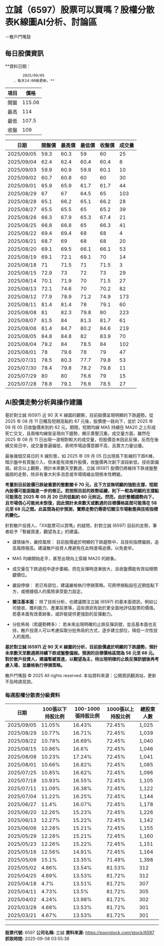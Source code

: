 # 立誠（6597）股票可以買嗎？股權分散表K線圖AI分析、討論區
－散戶鬥嘴鼓

## 每日股價資訊

**資料日期：
        
            2025/09/05
        ，每天14:00後更新。**

| 項目 | 價格 |
|------|------|
| 開盤 | 115.06 |
| 最高 | 114 |
| 最低 | 107.5 |
| 收盤 | 109 |

| 日期 | 開盤價 | 最高價 | 最低價 | 收盤價 | 成交量 |
|------|--------|--------|--------|--------|--------|
| 2025/09/05 | 59.3 | 60.3 | 59 | 60 | 25 |
| 2025/09/04 | 62.4 | 62.4 | 60.4 | 60.4 | 8 |
| 2025/09/03 | 59.9 | 60.9 | 59.9 | 60.1 | 10 |
| 2025/09/02 | 60.7 | 60.8 | 60 | 60 | 30 |
| 2025/09/01 | 65.9 | 65.9 | 61.7 | 61.7 | 44 |
| 2025/08/29 | 67 | 67 | 64.5 | 65 | 103 |
| 2025/08/28 | 65.1 | 66.2 | 65.1 | 66.2 | 28 |
| 2025/08/27 | 65.5 | 65.5 | 65 | 65.2 | 39 |
| 2025/08/26 | 66.3 | 67.9 | 65.3 | 67.4 | 21 |
| 2025/08/25 | 66.8 | 66.8 | 65 | 66.3 | 41 |
| 2025/08/22 | 69.4 | 69.4 | 68 | 68 | 4 |
| 2025/08/21 | 68.7 | 69 | 68 | 68 | 20 |
| 2025/08/20 | 69.1 | 69.5 | 66.1 | 66.1 | 53 |
| 2025/08/19 | 69.1 | 72.1 | 69.1 | 70 | 14 |
| 2025/08/18 | 71 | 71.5 | 71 | 71.5 | 3 |
| 2025/08/15 | 72.9 | 73 | 72 | 73 | 29 |
| 2025/08/14 | 70.1 | 71.9 | 70 | 71.5 | 27 |
| 2025/08/13 | 72.1 | 74.6 | 70 | 70.2 | 82 |
| 2025/08/12 | 77.9 | 78.9 | 71.2 | 74.9 | 173 |
| 2025/08/11 | 81.4 | 81.4 | 78 | 79.1 | 60 |
| 2025/08/08 | 81 | 82.3 | 79.8 | 80 | 223 |
| 2025/08/07 | 81.5 | 84 | 81.3 | 81.7 | 61 |
| 2025/08/06 | 81.4 | 84.7 | 80.2 | 84.6 | 219 |
| 2025/08/05 | 84.8 | 84.8 | 82 | 83.9 | 70 |
| 2025/08/04 | 79.2 | 84 | 78.5 | 84 | 102 |
| 2025/08/01 | 78 | 79.6 | 78 | 79 | 47 |
| 2025/07/31 | 78.5 | 80.3 | 77.7 | 79.8 | 53 |
| 2025/07/30 | 78.4 | 79.8 | 78.2 | 79.8 | 11 |
| 2025/07/29 | 80 | 80 | 76.6 | 79 | 15 |
| 2025/07/28 | 78.8 | 79.1 | 76.6 | 78.5 | 27 |

## AI股價走勢分析與操作建議

基於對立誠 (6597) 近 90 天 K 線圖的觀察，目前股價呈現明顯的下跌趨勢。從 2025 年 08 月 11 日觸及短期高點約 87 元後，股價便一路向下，並於 2025 年 09 月 05 日收盤價來到約 62 元。期間，短期均線 MA5 持續在 MA20 之上形成死亡交叉，且兩條均線皆呈現向下趨勢，顯示賣壓沉重。成交量方面，雖然在 2025 年 08 月 11 日出現一波相對較大的成交量，但股價並未因此反彈，反而在後續交易日中，成交量普遍偏低，表明市場追價意願不高，且賣方力量佔優。

最後幾個交易日的 K 線形態，如 2025 年 09 月 05 日出現長下影線的下跌K棒，暗示盤中有買盤介入，但未能有效推升股價，收盤價再次創下波段新低，技術面偏弱。綜合以上觀察，預計未來數天至數週，立誠 (6597) 股價仍將維持下跌或盤整偏弱的走勢，除非有重大利多消息或市場情緒出現根本性轉變。

**考量到目前股價已跌破重要的整數關卡 70 元，且下方並無明顯的強勁支撐，短期內股價可能面臨進一步的修正。若按照目前的跌勢延續，則下一較為明顯的支撐點可能落在 2025 年 05 月 20 日的低點約 60 元附近。然而，由於整體趨勢向下，且市場信心可能尚未恢復，因此預計未來數天或數週的目標價格區間可能落在 58 元至 68 元之間。此區間為初步預測，實際走勢仍需密切關注市場動態與技術指標的變化。**

針對散戶投資人，「XX股票可以買嗎」的疑問，針對立誠 (6597) 目前的走勢，筆者給予「暫緩買進，觀望為主」的建議。

*   謹慎操作，嚴控風險： 目前股價處於明顯的下跌趨勢中，且技術指標偏弱，追高風險極高。建議散戶投資人應避免在此時進場追價，以免套牢。

*   MA5 均線開始走平，甚至出現向上穿越 MA20 的跡象。

*   成交量在下跌過程中逐步萎縮，而在反彈時逐漸放大，且收盤價能有效站穩關鍵價位。

*   嚴設停損： 若已有部位，建議嚴格執行停損策略。可將停損點設在近期低點下方，或根據個人的風險承受能力設定。

*   **關注基本面：** 除了技術分析，也建議關注立誠 (6597) 的基本面資訊，例如公司營收、獲利能力、產業前景等，這些資訊有助於更全面地評估股票的價值。若基本面有改善跡象，或許能提供更強勁的反彈動力。

*   分批佈局（若趨勢轉多）： 若未來出現明確的止跌反彈訊號，並且基本面也支持，散戶投資人可以考慮採取分批佈局的方式，逐步建立部位，降低一次性投入的風險。

**基於對立誠 (6597) 近 90 天 K 線圖的分析，目前股價處於明顯的下跌趨勢，預計未來數天至數週將持續下跌或盤整偏弱。預測的目標價格區間為 58 元至 68 元。對於散戶投資人，建議暫緩買進，以觀望為主，待出現明確的止跌反彈訊號後再考慮入場，並嚴格執行停損策略。**

散戶鬥嘴鼓 © 2025 All rights reserved. 本站資料來源：公開資訊觀測站，更新不及時請見諒。

### 每週股權分散表分級資料

| 日期 | 100張以下持股比例 | 100-1000張持股比例 | 1000張以上持股比例 | 總股東人數 |
|------|-------------------|--------------------|--------------------|----------|
| 2025/09/05 | 11.05% | 16.43% | 72.45% | 1,025 |
| 2025/08/29 | 10.77% | 16.71% | 72.45% | 1,039 |
| 2025/08/22 | 10.78% | 16.69% | 72.45% | 1,040 |
| 2025/08/15 | 10.86% | 16.6% | 72.45% | 1,046 |
| 2025/08/08 | 10.23% | 17.24% | 72.45% | 1,041 |
| 2025/08/01 | 10.66% | 16.82% | 72.45% | 1,085 |
| 2025/07/25 | 10.85% | 16.62% | 72.45% | 1,096 |
| 2025/07/18 | 10.93% | 16.55% | 72.45% | 1,105 |
| 2025/07/11 | 11.09% | 16.38% | 72.45% | 1,122 |
| 2025/07/04 | 11.22% | 16.25% | 72.45% | 1,144 |
| 2025/06/27 | 11.4% | 16.07% | 72.45% | 1,178 |
| 2025/06/20 | 12.26% | 15.23% | 72.45% | 1,226 |
| 2025/06/13 | 12.27% | 15.22% | 72.45% | 1,142 |
| 2025/06/06 | 12.28% | 15.21% | 72.45% | 1,155 |
| 2025/05/29 | 12.28% | 15.21% | 72.45% | 1,160 |
| 2025/05/23 | 12.26% | 15.22% | 72.45% | 1,151 |
| 2025/05/16 | 12.56% | 14.91% | 72.45% | 1,164 |
| 2025/05/09 | 15.1% | 13.35% | 71.49% | 1,398 |
| 2025/05/02 | 4.86% | 13.54% | 81.53% | 312 |
| 2025/04/25 | 4.69% | 13.53% | 81.72% | 312 |
| 2025/04/18 | 4.7% | 13.51% | 81.72% | 307 |
| 2025/04/11 | 4.73% | 13.5% | 81.72% | 305 |
| 2025/04/02 | 4.24% | 13.98% | 81.72% | 302 |
| 2025/03/28 | 4.68% | 13.53% | 81.72% | 301 |
| 2025/03/21 | 4.67% | 13.53% | 81.72% | 301 |

---

**股票代號:** 6597
**公司名稱:** 立誠
**資料來源:** https://poorstock.com/stock/6597
**抓取時間:** 2025-09-08 03:55:38
